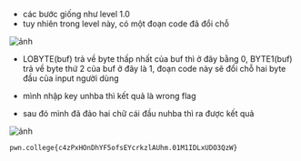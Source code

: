 * các bước giống như level 1.0
* tuy nhiên trong level này, có một đoạn code đã đổi chỗ

![ảnh](https://github.com/LDV-SpaceK/pwn.collage/assets/151914246/85b5b401-1bbb-4938-bf97-89e625657440)

* LOBYTE(buf) trả về byte thấp nhất của buf thì ở đây bằng 0, BYTE1(buf) trả về byte thứ 2 của buf ở đây là 1, đoạn code này sẽ đổi chỗ hai byte đầu của input người dùng

* mình nhập key unhba thì kết quả là wrong flag
* sau đó mình đã đảo hai chữ cái đầu nuhba thì ra được kết quả

![ảnh](https://github.com/LDV-SpaceK/pwn.collage/assets/151914246/a3550b31-23da-41ec-814d-6e96ef6e8aa6)

`pwn.college{c4zPxHOnDhYF5ofsEYcrkzlAUhm.01M1IDLxUDO3QzW}`

